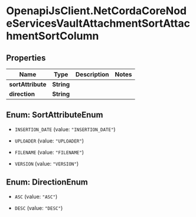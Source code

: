 # OpenapiJsClient.NetCordaCoreNodeServicesVaultAttachmentSortAttachmentSortColumn

## Properties

Name | Type | Description | Notes
------------ | ------------- | ------------- | -------------
**sortAttribute** | **String** |  | 
**direction** | **String** |  | 



## Enum: SortAttributeEnum


* `INSERTION_DATE` (value: `"INSERTION_DATE"`)

* `UPLOADER` (value: `"UPLOADER"`)

* `FILENAME` (value: `"FILENAME"`)

* `VERSION` (value: `"VERSION"`)





## Enum: DirectionEnum


* `ASC` (value: `"ASC"`)

* `DESC` (value: `"DESC"`)




